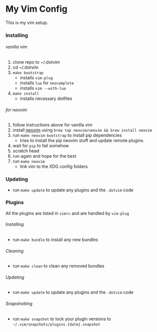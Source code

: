 # My Vim Config

This is my vim setup.

### Installing

###### vanilla vim

1. clone repo to ~/.dotvim
1. cd ~/.dotvim
1. `make bootstrap`
    * installs `vim-plug`
    * installs `lua` for `neocomplete`
    * installs `vim --with-lua`
1. `make install`
    * installs necessary dotfiles

###### for neovim

1. follow instructions above for vanilla vim
1. install [neovim](https://github.com/neovim/homebrew-neovim/blob/master/README.md) using `brew tap neovim/neovim && brew install neovim`
1. run `make neovim-bootstrap` to install pip dependencies
    * tries to install the pip neovim stuff and update remote plugins
1. wait for `pip` to fail somehow
1. scratch head
1. run again and hope for the best
1. run `make neovim`
    * link vim to the XDG config folders

### Updating

* run `make update` to update any plugins and the `.dotvim` code

### Plugins

All the plugins are listed in `vimrc` and are handled by `vim-plug`

###### Installing

* run `make bundle` to install any new bundles

###### Cleaning

* run `make clean` to clean any removed bundles

###### Updating

* run `make update` to update any plugins and the `.dotvim` code

###### Snapshotting

* run `make snapshot` to lock your plugin versions to `~/.vim/snapshots/plugins.{date}.snapshot`

